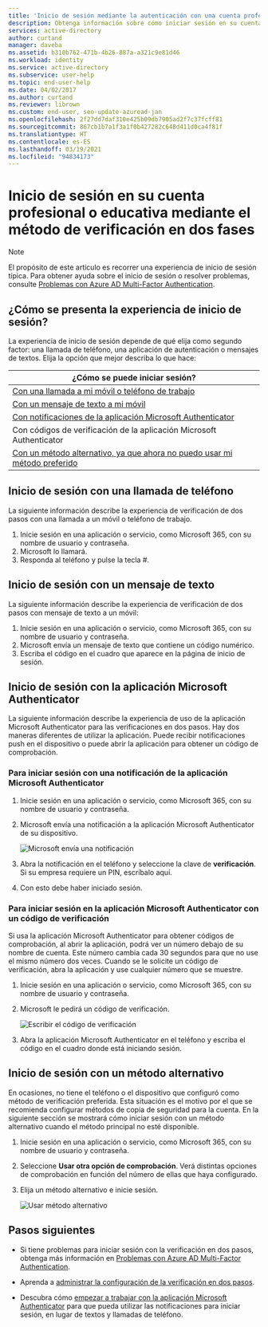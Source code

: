 ```yaml
---
title: 'Inicio de sesión mediante la autenticación con una cuenta profesional o educativa: Azure AD'
description: Obtenga información sobre cómo iniciar sesión en su cuenta profesional o educativa con los distintos métodos de verificación en dos pasos.
services: active-directory
author: curtand
manager: daveba
ms.assetid: b310b762-471b-4b26-887a-a321c9e81d46
ms.workload: identity
ms.service: active-directory
ms.subservice: user-help
ms.topic: end-user-help
ms.date: 04/02/2017
ms.author: curtand
ms.reviewer: librown
ms.custom: end-user, seo-update-azuread-jan
ms.openlocfilehash: 2f27dd7daf310e425b09db7905ad2f7c37fcff81
ms.sourcegitcommit: 867cb1b7a1f3a1f0b427282c648d411d0ca4f81f
ms.translationtype: HT
ms.contentlocale: es-ES
ms.lasthandoff: 03/19/2021
ms.locfileid: "94834173"
---
```

# <a name="sign-in-to-your-work-or-school-account-using-your-two-factor-verification-method"></a>Inicio de sesión en su cuenta profesional o educativa mediante el método de verificación en dos fases

> [!NOTE]
> El propósito de este artículo es recorrer una experiencia de inicio de sesión típica. Para obtener ayuda sobre el inicio de sesión o resolver problemas, consulte [Problemas con Azure AD Multi-Factor Authentication](multi-factor-authentication-end-user-troubleshoot.md).

## <a name="what-will-your-sign-in-experience-be"></a>¿Cómo se presenta la experiencia de inicio de sesión?
La experiencia de inicio de sesión depende de qué elija como segundo factor: una llamada de teléfono, una aplicación de autenticación o mensajes de textos. Elija la opción que mejor describa lo que hace:

| ¿Cómo se puede iniciar sesión? |
| --- |
| [Con una llamada a mi móvil o teléfono de trabajo](#signing-in-with-a-phone-call) |
| [Con un mensaje de texto a mi móvil](#signing-in-with-a-text-message)
| [Con notificaciones de la aplicación Microsoft Authenticator](#to-sign-in-with-a-notification-from-the-microsoft-authenticator-app) |
| Con códigos de verificación de la aplicación Microsoft Authenticator |
| [Con un método alternativo, ya que ahora no puedo usar mi método preferido](#signing-in-with-an-alternate-method) |

## <a name="signing-in-with-a-phone-call"></a>Inicio de sesión con una llamada de teléfono
La siguiente información describe la experiencia de verificación de dos pasos con una llamada a un móvil o teléfono de trabajo.

1. Inicie sesión en una aplicación o servicio, como Microsoft 365, con su nombre de usuario y contraseña.  
2. Microsoft lo llamará.  
3. Responda al teléfono y pulse la tecla #.  

## <a name="signing-in-with-a-text-message"></a>Inicio de sesión con un mensaje de texto
La siguiente información describe la experiencia de verificación de dos pasos con mensaje de texto a un móvil:

1. Inicie sesión en una aplicación o servicio, como Microsoft 365, con su nombre de usuario y contraseña.
2. Microsoft envía un mensaje de texto que contiene un código numérico.
3. Escriba el código en el cuadro que aparece en la página de inicio de sesión.

## <a name="signing-in-with-the-microsoft-authenticator-app"></a>Inicio de sesión con la aplicación Microsoft Authenticator
La siguiente información describe la experiencia de uso de la aplicación Microsoft Authenticator para las verificaciones en dos pasos. Hay dos maneras diferentes de utilizar la aplicación. Puede recibir notificaciones push en el dispositivo o puede abrir la aplicación para obtener un código de comprobación.

### <a name="to-sign-in-with-a-notification-from-the-microsoft-authenticator-app"></a>Para iniciar sesión con una notificación de la aplicación Microsoft Authenticator
1. Inicie sesión en una aplicación o servicio, como Microsoft 365, con su nombre de usuario y contraseña.
2. Microsoft envía una notificación a la aplicación Microsoft Authenticator de su dispositivo.

   ![Microsoft envía una notificación](./media/multi-factor-authentication-end-user-signin/notify.png)

3. Abra la notificación en el teléfono y seleccione la clave de **verificación**. Si su empresa requiere un PIN, escríbalo aquí.
4. Con esto debe haber iniciado sesión.

### <a name="to-sign-in-using-a-verification-code-with-the-microsoft-authenticator-app"></a>Para iniciar sesión en la aplicación Microsoft Authenticator con un código de verificación

Si usa la aplicación Microsoft Authenticator para obtener códigos de comprobación, al abrir la aplicación, podrá ver un número debajo de su nombre de cuenta. Este número cambia cada 30 segundos para que no use el mismo número dos veces. Cuando se le solicite un código de verificación, abra la aplicación y use cualquier número que se muestre.

1. Inicie sesión en una aplicación o servicio, como Microsoft 365, con su nombre de usuario y contraseña.
2. Microsoft le pedirá un código de verificación.

   ![Escribir el código de verificación](./media/multi-factor-authentication-end-user-signin/verify3.png)

3. Abra la aplicación Microsoft Authenticator en el teléfono y escriba el código en el cuadro donde está iniciando sesión.

## <a name="signing-in-with-an-alternate-method"></a>Inicio de sesión con un método alternativo
En ocasiones, no tiene el teléfono o el dispositivo que configuró como método de verificación preferida. Esta situación es el motivo por el que se recomienda configurar métodos de copia de seguridad para la cuenta. En la siguiente sección se mostrará cómo iniciar sesión con un método alternativo cuando el método principal no esté disponible.

1. Inicie sesión en una aplicación o servicio, como Microsoft 365, con su nombre de usuario y contraseña.
2. Seleccione **Usar otra opción de comprobación**. Verá distintas opciones de comprobación en función del número de ellas que haya configurado.
3. Elija un método alternativo e inicie sesión.

   ![Usar método alternativo](./media/multi-factor-authentication-end-user-signin/alt.png)

## <a name="next-steps"></a>Pasos siguientes
- Si tiene problemas para iniciar sesión con la verificación en dos pasos, obtenga más información en [Problemas con Azure AD Multi-Factor Authentication](multi-factor-authentication-end-user-troubleshoot.md).

- Aprenda a [administrar la configuración de la verificación en dos pasos](multi-factor-authentication-end-user-manage-settings.md).

- Descubra cómo [empezar a trabajar con la aplicación Microsoft Authenticator](user-help-auth-app-download-install.md) para que pueda utilizar las notificaciones para iniciar sesión, en lugar de textos y llamadas de teléfono.
